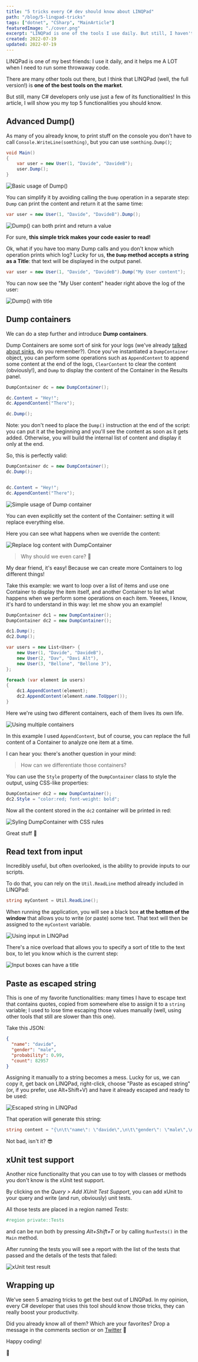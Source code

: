 ```yaml
---
title: "5 tricks every C# dev should know about LINQPad"
path: "/blog/5-linqpad-tricks"
tags: ["dotnet", "CSharp", "MainArticle"]
featuredImage: "./cover.png"
excerpt: "LINQPad is one of the tools I use daily. But still, I haven't used it at its full power. And you?"
created: 2022-07-19
updated: 2022-07-19
---
```


LINQPad is one of my best friends: I use it daily, and it helps me A LOT when I need to run some throwaway code.

There are many other tools out there, but I think that LINQPad (well, the full version!) is **one of the best tools on the market**.

But still, many C# developers only use just a few of its functionalities! In this article, I will show you my top 5 functionalities you should know.

## Advanced Dump()

As many of you already know, to print stuff on the console you don't have to call `Console.WriteLine(somthing)`, but you can use `somthing.Dump()`;

```cs
void Main()
{
    var user = new User(1, "Davide", "DavideB");
    user.Dump();
}
```

![Basic usage of Dump()](./base_dump.png)

You can simplify it by avoiding calling the `Dump` operation in a separate step: `Dump` can print the content and return it at the same time:

```cs
var user = new User(1, "Davide", "DavideB").Dump();
```

![Dump() can both print and return a value](./inline_dump.png)

For sure, **this simple trick makes your code easier to read!**

Ok, what if you have too many Dump calls and you don't know which operation prints which log? Lucky for us, **the `Dump` method accepts a string as a Title**: that text will be displayed in the output panel.

```cs
var user = new User(1, "Davide", "DavideB").Dump("My User content");
```

You can now see the "My User content" header right above the log of the user:

![Dump() with title](./dump_with_title.png)

## Dump containers

We can do a step further and introduce **Dump containers**.

Dump Containers are some sort of sink for your logs (we've already [talked about sinks](https://www.code4it.dev/blog/logging-with-serilog-and-seq), do you remember?). Once you've instantiated a `DumpContainer` object, you can perform some operations such as `AppendContent` to append some content at the end of the logs, `ClearContent` to clear the content (obviously!), and `Dump` to display the content of the Container in the Results panel.

```cs
DumpContainer dc = new DumpContainer();

dc.Content = "Hey!";
dc.AppendContent("There");

dc.Dump();
```

Note: you don't need to place the `Dump()` instruction at the end of the script: you can put it at the beginning and you'll see the content as soon as it gets added. Otherwise, you will build the internal list of content and display it only at the end.

So, this is perfectly valid:

```cs
DumpContainer dc = new DumpContainer();
dc.Dump();


dc.Content = "Hey!";
dc.AppendContent("There");
```

![Simple usage of Dump container](./dump_container.png)

You can even explicitly set the content of the Container: setting it will replace everything else.

Here you can see what happens when we override the content:

![Replace log content with DumpContainer](https://res.cloudinary.com/bellons/image/upload/v1657725921/Code4IT/Articles/2022/083-linqpad/dumpcontainer_content.gif)

> Why should we even care? 🤔

My dear friend, it's easy! Because we can create more Containers to log different things!

Take this example: we want to loop over a list of items and use one Container to display the item itself, and another Container to list what happens when we perform some operations on each item. Yeeees, I know, it's hard to understand in this way: let me show you an example!

```cs
DumpContainer dc1 = new DumpContainer();
DumpContainer dc2 = new DumpContainer();

dc1.Dump();
dc2.Dump();

var users = new List<User> {
    new User(1, "Davide", "DavideB"),
    new User(2, "Dav", "Davi Alt"),
    new User(3, "Bellone", "Bellone 3"),
};

foreach (var element in users)
{
    dc1.AppendContent(element);
    dc2.AppendContent(element.name.ToUpper());
}
```

Here we're using two different containers, each of them lives its own life.

![Using multiple containers](./multiple_dump_containers.png)

In this example I used `AppendContent`, but of course, you can replace the full content of a Container to analyze one item at a time.

I can hear you: there's another question in your mind:

> How can we differentiate those containers?

You can use the `Style` property of the `DumpContainer` class to style the output, using CSS-like properties:

```cs
DumpContainer dc2 = new DumpContainer();
dc2.Style = "color:red; font-weight: bold";
```

Now all the content stored in the `dc2` container will be printed in red:

![Syling DumpContainer with CSS rules](./styled_container.png)

Great stuff 🤩

## Read text from input

Incredibly useful, but often overlooked, is the ability to provide inputs to our scripts.

To do that, you can rely on the `Util.ReadLine` method already included in LINQPad:

```cs
string myContent = Util.ReadLine();
```

When running the application, you will see a black box **at the bottom of the window** that allows you to write (or paste) some text. That text will then be assigned to the `myContent` variable.

![Using input in LINQPad](./input.png)

There's a nice overload that allows you to specify a sort of title to the text box, to let you know which is the current step:

![Input boxes can have a title](./input_name.png)

## Paste as escaped string

This is one of my favorite functionalities: many times I have to escape text that contains quotes, copied from somewhere else to assign it to a `string` variable; I used to lose time escaping those values manually (well, using other tools that still are slower than this one).

Take this JSON:

```json
{
  "name": "davide",
  "gender": "male",
  "probability": 0.99,
  "count": 82957
}
```

Assigning it manually to a string becomes a mess. Lucky for us, we can copy it, get back on LINQPad, right-click, choose "Paste as escaped string" (or, if you prefer, use Alt+Shift+V) and have it already escaped and ready to be used:

![Escaped string in LINQPad](./paste_as_escaped_string.png)

That operation will generate this string:

```cs
string content = "{\n\t\"name\": \"davide\",\n\t\"gender\": \"male\",\n\t\"probability\": 0.99,\n\t\"count\": 82957\n}";
```

Not bad, isn't it? 😎

## xUnit test support

Another nice functionality that you can use to toy with classes or methods you don't know is the xUnit test support.

By clicking on the _Query > Add XUnit Test Support_, you can add xUnit to your query and write (and run, obviously) unit tests.

All those tests are placed in a region named _Tests_:

```cs
#region private::Tests
```

and can be run both by pressing _Alt+Shift+T_ or by calling `RunTests()` in the `Main` method.

After running the tests you will see a report with the list of the tests that passed and the details of the tests that failed:

![xUnit test result](./xunit_test_result.png)

## Wrapping up

We've seen 5 amazing tricks to get the best out of LINQPad. In my opinion, every C# developer that uses this tool should know those tricks, they can really boost your productivity.

Did you already know all of them? Which are your favorites? Drop a message in the comments section or on [Twitter](https://twitter.com/BelloneDavide) 📧

Happy coding!

🐧
